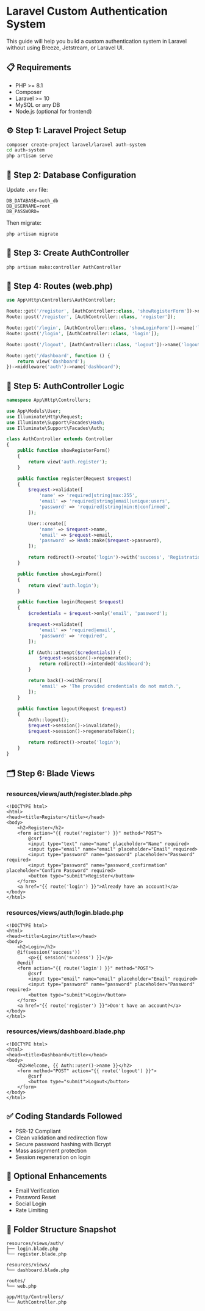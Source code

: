 # Laravel Custom Authentication System

This guide will help you build a custom authentication system in Laravel without using Breeze, Jetstream, or Laravel UI.

## 📋 Requirements

- PHP >= 8.1
- Composer
- Laravel >= 10
- MySQL or any DB
- Node.js (optional for frontend)

## ⚙️ Step 1: Laravel Project Setup

```bash
composer create-project laravel/laravel auth-system
cd auth-system
php artisan serve
```

## 🔧 Step 2: Database Configuration

Update `.env` file:

```env
DB_DATABASE=auth_db
DB_USERNAME=root
DB_PASSWORD=
```

Then migrate:

```bash
php artisan migrate
```

## 👤 Step 3: Create AuthController

```bash
php artisan make:controller AuthController
```

## 📁 Step 4: Routes (web.php)

```php
use App\Http\Controllers\AuthController;

Route::get('/register', [AuthController::class, 'showRegisterForm'])->name('register');
Route::post('/register', [AuthController::class, 'register']);

Route::get('/login', [AuthController::class, 'showLoginForm'])->name('login');
Route::post('/login', [AuthController::class, 'login']);

Route::post('/logout', [AuthController::class, 'logout'])->name('logout');

Route::get('/dashboard', function () {
    return view('dashboard');
})->middleware('auth')->name('dashboard');
```

## 🧠 Step 5: AuthController Logic

```php
namespace App\Http\Controllers;

use App\Models\User;
use Illuminate\Http\Request;
use Illuminate\Support\Facades\Hash;
use Illuminate\Support\Facades\Auth;

class AuthController extends Controller
{
    public function showRegisterForm()
    {
        return view('auth.register');
    }

    public function register(Request $request)
    {
        $request->validate([
            'name' => 'required|string|max:255',
            'email' => 'required|string|email|unique:users',
            'password' => 'required|string|min:6|confirmed',
        ]);

        User::create([
            'name' => $request->name,
            'email' => $request->email,
            'password' => Hash::make($request->password),
        ]);

        return redirect()->route('login')->with('success', 'Registration successful.');
    }

    public function showLoginForm()
    {
        return view('auth.login');
    }

    public function login(Request $request)
    {
        $credentials = $request->only('email', 'password');

        $request->validate([
            'email' => 'required|email',
            'password' => 'required',
        ]);

        if (Auth::attempt($credentials)) {
            $request->session()->regenerate();
            return redirect()->intended('dashboard');
        }

        return back()->withErrors([
            'email' => 'The provided credentials do not match.',
        ]);
    }

    public function logout(Request $request)
    {
        Auth::logout();
        $request->session()->invalidate();
        $request->session()->regenerateToken();

        return redirect()->route('login');
    }
}
```

## 🗂️ Step 6: Blade Views

### resources/views/auth/register.blade.php

```blade
<!DOCTYPE html>
<html>
<head><title>Register</title></head>
<body>
    <h2>Register</h2>
    <form action="{{ route('register') }}" method="POST">
        @csrf
        <input type="text" name="name" placeholder="Name" required>
        <input type="email" name="email" placeholder="Email" required>
        <input type="password" name="password" placeholder="Password" required>
        <input type="password" name="password_confirmation" placeholder="Confirm Password" required>
        <button type="submit">Register</button>
    </form>
    <a href="{{ route('login') }}">Already have an account?</a>
</body>
</html>
```

### resources/views/auth/login.blade.php

```blade
<!DOCTYPE html>
<html>
<head><title>Login</title></head>
<body>
    <h2>Login</h2>
    @if(session('success'))
        <p>{{ session('success') }}</p>
    @endif
    <form action="{{ route('login') }}" method="POST">
        @csrf
        <input type="email" name="email" placeholder="Email" required>
        <input type="password" name="password" placeholder="Password" required>
        <button type="submit">Login</button>
    </form>
    <a href="{{ route('register') }}">Don't have an account?</a>
</body>
</html>
```

### resources/views/dashboard.blade.php

```blade
<!DOCTYPE html>
<html>
<head><title>Dashboard</title></head>
<body>
    <h2>Welcome, {{ Auth::user()->name }}</h2>
    <form method="POST" action="{{ route('logout') }}">
        @csrf
        <button type="submit">Logout</button>
    </form>
</body>
</html>
```

## ✅ Coding Standards Followed

- PSR-12 Compliant
- Clean validation and redirection flow
- Secure password hashing with Bcrypt
- Mass assignment protection
- Session regeneration on login

## 📌 Optional Enhancements

- Email Verification
- Password Reset
- Social Login
- Rate Limiting

## 📂 Folder Structure Snapshot

```
resources/views/auth/
├── login.blade.php
└── register.blade.php

resources/views/
└── dashboard.blade.php

routes/
└── web.php

app/Http/Controllers/
└── AuthController.php
```
